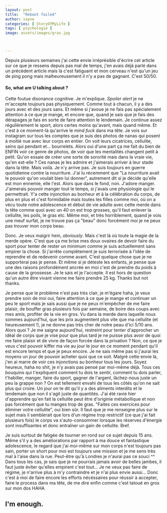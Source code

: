 ```yaml
---
layout: post
title:  "Reboot failed"
author: sayne
categories: [ StoryOfMyLife ]
tags: [ psychologie ]
image: assets/images/gras.jpg



---
```


Depuis plusieurs semaines j'ai cette envie irréprésible d'écrire cet article sur ce que je ressens depuis pas mal de temps, j'en avais déjà parlé dans un précédent article mais là c'est fatiguant et mon cerveau n'est qu'un jeu de ping pong mais malheureusement il n'y a pas de gagnant. C'est 50/50.

#### So, what are U talking about ?

Cette foutue disonance cognitive. Je m'explique. *Spoiler alert* je ne m'accepte toujours pas physiquement. Comme tout à chacun, il y a des jours avec et des jours sans. Et même si j'avoue je ne fais pas spécialement attention à ce que je mange, et encore que, quand je sais que je fais des dérapages je fais en sorte de faire attention le lendemain. Je continue assez régulièrement le sport, alors certes moins qu'avant, mais quand même. Et c'est à ce moment-là qu'arrive le *mind fuck* dans ma tête. Je vois sur instagram sur tous les comptes que je suis des photos de nanas qui posent à moitié nue avec leur corps en entier. On voit leurs cicatrices, cellulite, seins qui pendant et... bourrelets. Alors oui d'une part ça me fait du bien de ENFIN voir ce genre de photos, de voir que les mentalités changent petit à petit. Qu'on essaie de créer une sorte de sororité mais dans la vraie vie, qu'en est-elle ? Ces nanas je les admire et j'aimerais arriver à leur stade dans la tête. Mais voilà. Je n'y arrive pas. Je suis toujours en guerre quotidienne contre la nourriture. J'ai lu récemment que "La nourriture avait le pouvoir qu'on voulait bien lui donner", autrement dit si je décide qu'elle est mon ennemie, elle l'est. Alors que dans le fond, non. J'adore manger. J'aimerais pouvoir manger tout le temps, si j'avais une physiologie qui le permettrait. Y'a cette injonction au bonheur et à la célébration du corps, de plus en plus et c'est formidable mais toutes les filles comme moi, où on a vécu toute notre adolescence et début de vie adulte avec cette merde dans la tête comme quoi avec un 40 on est trop grosses, qu'il faut enlever la cellulite, les poils, le gras etc. Même moi, et très horriblement, quand je vois une meuf surfat, je ne trouve pas ça "beau" donc forcément moi je ne peux pas trouver mon corps beau. 

Donc. Je veux maigrir hein, *obviously*. Mais c'est là où toute la magie de la merde opère. C'est que ça me brise mes doux ovaires de devoir faire du sport pour tenter de rester un minimum comme je suis actuellement sans empirer la chose. Si j'arrête complètement je suis terrorisée à l'idée de reprendre et de redevenir comme avant. C'est quelque chose que je ne supporterai pas je pense. Et même si je déteste les enfants, je pense que une des raisons profondément ancrée en moi c'est de prendre du poids à cause de la grossesse. Je le sais et je l'accepte. Il est hors de question qu'un autre être vivant vienne me faire prendre 25 kg. Thanks but not thanks. 

Je pense que le problème n'est pas très clair, je m'égare haha, je veux prendre soin de moi oui, faire attention à ce que je mange et continuer un peu le sport mais je sais aussi que je ne peux m'empêcher de me faire plaisir, de bouffer gras plusieurs fois par semaine, de boire des coups avec mes amis, profiter de la vie en gros. Vu dans la merde dans laquelle nous sommes aujourd'hui, que les prix augmentent plus vite que ma cellulite (et heureusement !), je ne donne pas très cher de notre peau d'ici 5/10 ans. Alors quoi ? Je me saigne aujourd'hui, restreint pour tenter d'approcher un idéal de corps que je vise pour que plus tard je ne puisse plus avoir de quoi me faire plaisir et de vivre de façon forcée dans la privation ? Non, ce que je veux c'est pouvoir kiffer ma vie au jour le jour en ce moment pendant qu'il est encore temps et que je peux encore. Je ne sais même pas si j'aurai les moyens un jour de pouvoir acheter quoi que ce soit. Malgré cette envie là, j'en ai marre de voir ces injonctions au bonheur tous les jours. Soyez heureux, haha no shit, je n'y avais pas pensé par moi-même déjà. Tous ces bouquins qui t'expliquent comment tu dois te sentir, comment tu dois parler, t'habiller, manger, faire du sport, gagner de l'argent, lâchez-nous juste un peu la grappe non ? On est tellement envahi de tous les côtés qu'on ne sait plus qui croire. Un jour on te dit qu'il y a des aliments interdits et le lendemain que non il s'agit juste de quantités. J'ai été ravie hier d'apprendre qu'en fait la cellulite peut être d'originie métabollique et non pas forcément que tu manges trop de gras. "Faites ces exercices pour éliminer votre cellulite", oui bien sûr. Il faut que je me renseigne plus sur le sujet mais il semblerait que lors d'un régime trop restrictif (ce que j'ai fait plusieurs fois) le corps va s'auto-consommer lorsque les réserves d'énergie sont insuffisantes et donc entraîner un gain de cellulite. Bref.

Je suis surtout de fatigée de tourner en rond sur ce sujet depuis 15 ans. Même s'il y a des améliorations par rapport à ma douce et fantastique adolescence, le regard que j'ai moi-même sur mon corps n'est toujours pas sain, porter un short pour moi est toujours une mission et je me sens très mal à l'aise dans la rue. Peut-être qu'à Londres je n'aurai pas ce souci ^^ Dans tous les cas, je sais que je ne pourrais jamais avoir de belles jambes, il faut juste éviter qu'elles empirent c'est tout... Je ne veux pas faire de régime, je n'arrive plus à m'y contraindre et je n'ai plus envie aussi... Donc c'est à moi de faire encore les efforts nécéssaires pour réussir à accepter, faire le process dans ma tête, de me dire enfin comme c'est tatoué en gros sur mon dos HAHA 

## I'm enough. 







